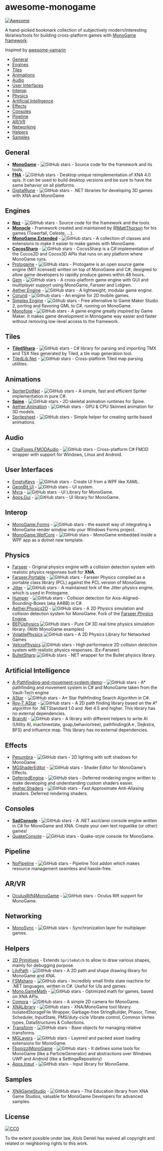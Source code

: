 # awesome-monogame

[![Awesome](https://cdn.rawgit.com/sindresorhus/awesome/d7305f38d29fed78fa85652e3a63e154dd8e8829/media/badge.svg)](https://github.com/sindresorhus/awesome)

A hand-picked bookmark collection of subjectively modern/interesting libraries/tools for building cross-platform games with [MonoGame framework](http://www.monogame.net/).

Inspired by [awesome-xamarin](https://github.com/benoitjadinon/awesome-xamarin)
  
  * [General](#general)
  * [Engines](#engines)
  * [Tiles](#tiles)
  * [Animations](#animations)
  * [Audio](#audio)
  * [User Interfaces](#user-interfaces)
  * [Interop](#interop)
  * [Physics](#physics)
  * [Artificial Intelligence](#artificial-intelligence)
  * [Effects](#effects)
  * [Consoles](#consoles)
  * [Pipeline](#pipeline)
  * [AR/VR](#arvr)
  * [Networking](#networking)
  * [Helpers](#helpers)
  * [Samples](#samples)

## General
* [**MonoGame**](https://github.com/MonoGame/MonoGame) - ![GitHub stars](https://img.shields.io/github/stars/MonoGame/MonoGame.svg) - Source code for the framework and its tools.
* [**FNA**](https://github.com/FNA-XNA/FNA) - ![GitHub stars](https://img.shields.io/github/stars/FNA-XNA/FNA.svg) - Desktop unique reimplementation of XNA 4.0 apis. It can be used to build desktop versions and be sure to have the same behavior on all platforms.
* [DigitalRune](https://github.com/DigitalRune/DigitalRune) - ![GitHub stars](https://img.shields.io/github/stars/DigitalRune/DigitalRune.svg) - .NET libraries for developing 3D games with XNA and MonoGame

## Engines
* [**Nez**](https://github.com/prime31/Nez) - ![GitHub stars](https://img.shields.io/github/stars/prime31/Nez.svg) - Source code for the framework and the tools.
* [**Monocle**](https://bitbucket.org/MattThorson/monocle-engine) - Framework created and maintained by [@MattThorson](https://mobile.twitter.com/MattThorson) for his games (Towerfall, Celeste, ...).
* [**MonoGame.Extended**](https://github.com/craftworkgames/MonoGame.Extended) - ![GitHub stars](https://img.shields.io/github/stars/craftworkgames/MonoGame.Extended.svg) - A collection of classes and extensions to make it easier to make games with MonoGame.
* [**CocosSharp**](https://github.com/mono/CocosSharp) - ![GitHub stars](https://img.shields.io/github/stars/mono/CocosSharp.svg) - CocosSharp is a C# implementation of the Cocos2D and Cocos3D APIs that runs on any platform where MonoGame runs.
* [Protogame](https://github.com/RedpointGames/Protogame) - ![GitHub stars](https://img.shields.io/github/stars/RedpointGames/Protogame.svg) - Protogame is an open source game engine (MIT licensed) written on top of MonoGame and C#, designed to allow game developers to rapidly produce games within 48 hours.
* [Gem](https://github.com/gmich/Gem) - ![GitHub stars](https://img.shields.io/github/stars/gmich/Gem.svg) - A cross-platform game engine with GUI and multiplayer support using MonoGame, Farseer and Lidgren.
* [Aether Engine](https://github.com/tainicom/Aether) - ![GitHub stars](https://img.shields.io/github/stars/tainicom/Aether.svg) - A lightweight, modular game engine.
* [Corund](https://github.com/impworks/corund) - ![Github stars](https://img.shields.io/github/stars/impworks/corund.svg) - An engine for 2D mobile games.
* [Simplex Engine](https://github.com/lofcz/SimplexRpgEngine) - ![Github stars](https://img.shields.io/github/stars/lofcz/SimplexRpgEngine.svg) - Free alternative to Game Maker Studio 2, porting and flavoring GML to C#, running on MonoGame.
* [Monofoxe](https://github.com/gnFur/Monofoxe/) - ![GitHub stars](https://img.shields.io/github/stars/gnFur/Monofoxe.svg) - A game engine greatly inspired by Game Maker. It makes game development in Monogame way easier and faster without removing low-level access to the framework.

## Tiles
* [**TiledSharp**](https://github.com/marshallward/TiledSharp) - ![GitHub stars](https://img.shields.io/github/stars/marshallward/TiledSharp.svg) - C# library for parsing and importing TMX and TSX files generated by Tiled, a tile map generation tool.
* [TiledLib.Net](https://github.com/Ragath/TiledLib.Net) - ![GitHub stars](https://img.shields.io/github/stars/Ragath/TiledLib.Net.svg) - Cross-platform Tiled map parsing utilities.

## Animations
* [SpriterDotNet](https://github.com/loodakrawa/SpriterDotNet) - ![GitHub stars](https://img.shields.io/github/stars/loodakrawa/SpriterDotNet.svg) - A simple, fast and efficient Spriter implementation in pure C#.
* [**Spine**](https://github.com/EsotericSoftware/spine-runtimes) - ![GitHub stars](https://img.shields.io/github/stars/EsotericSoftware/spine-runtimes.svg) - 2D skeletal animation runtimes for Spine.
* [Aether.Animation](https://github.com/tainicom/Aether.Extras/tree/master/Animation) - ![GitHub stars](https://img.shields.io/github/stars/tainicom/Aether.Extras.svg) - GPU & CPU Skinned animation for 3D models.
* [Spritesheet](https://github.com/aloisdeniel/Spritesheet)  - ![GitHub stars](https://img.shields.io/github/stars/aloisdeniel/Spritesheet.svg) - Simple helper for creating sprite based animations.

## Audio
* [ChaiFoxes.FMODAudio](https://github.com/gnFur/ChaiFoxes.FMODAudio/) - ![GitHub stars](https://img.shields.io/github/stars/gnFur/ChaiFoxes.FMODAudio.svg) - Cross-platform C# FMOD wrapper with support for Windows, Linux and Android.

## User Interfaces
* [EmptyKeys](https://github.com/EmptyKeys/UI_Engines) - ![GitHub stars](https://img.shields.io/github/stars/EmptyKeys/UI_Engines.svg) - Create UI from a WPF like XAML.
* [GeonBit.UI](https://github.com/RonenNess/GeonBit.UI) - ![GitHub stars](https://img.shields.io/github/stars/RonenNess/GeonBit.UI.svg) - UI system.
* [Myra](https://github.com/rds1983/Myra) - ![GitHub stars](https://img.shields.io/github/stars/rds1983/Myra.svg) - UI Library for MonoGame.
* [Apos.Gui](https://github.com/Apostolique/Apos.Gui) - ![GitHub stars](https://img.shields.io/github/stars/Apostolique/Apos.Gui.svg) - UI library for MonoGame.

## Interop
* [MonoGame.Forms](https://github.com/sqrMin1/MonoGame.Forms) - ![GitHub stars](https://img.shields.io/github/stars/sqrMin1/MonoGame.Forms) - the easiest way of integrating a MonoGame render window into your Windows Forms project.
* [MonoGame.WpfCore](https://github.com/craftworkgames/MonoGame.WpfCore) - ![GitHub stars](https://img.shields.io/github/stars/craftworkgames/MonoGame.WpfCore) - MonoGame embedded inside a WPF app as a dotnet new template.

## Physics
* [Farseer](https://farseerphysics.codeplex.com/) - Original physics engine with a collision detection system with realistic physics responses built for **XNA**.
* [Farseer.Portable](https://github.com/craftworkgames/FarseerPhysics.Portable) - ![GitHub stars](https://img.shields.io/github/stars/craftworkgames/FarseerPhysics.Portable.svg) - Farseer Physics compiled as a portable class library (PCL) against the PCL version of MonoGame.
* [Jitter](https://github.com/RedpointGames/Jitter) - ![GitHub stars](https://img.shields.io/github/stars/RedpointGames/Jitter.svg) - A maintained fork of the Jitter physics engine, which is used in Protogame.
* [Humper](https://github.com/aloisdeniel/Humper) - ![GitHub stars](https://img.shields.io/github/stars/aloisdeniel/Humper.svg) - Collision detection for Axis-Aligned-Bounding-Boxes (aka AABB) in C#.
* [Aether.Physics2D](https://github.com/tainicom/Aether.Physics2D) - ![GitHub stars](https://img.shields.io/github/stars/tainicom/Aether.Physics2D.svg) - A 2D Physics simulation and collision detection system for MonoGame. Fork of the [Farseer Physics Engine](https://farseerphysics.codeplex.com/).
* [BEPUphysics](https://github.com/bepu/bepuphysics1) ![GitHub stars](https://img.shields.io/github/stars/bepu/bepuphysics1.svg) - Pure C# 3D real time physics simulation library. (With MonoGame examples)
* [VolatilePhysics](https://github.com/ashoulson/VolatilePhysics) ![GitHub stars](https://img.shields.io/github/stars/ashoulson/VolatilePhysics.svg) - A 2D Physics Library for Networked Games
* [VelcroPhysics](https://github.com/VelcroPhysics/VelcroPhysics) ![GitHub stars](https://img.shields.io/github/stars/VelcroPhysics/VelcroPhysics.svg) - High performance 2D collision detection system with realistic physics responses. (Ex-Farseer)
* [BulletSharp](https://github.com/AndresTraks/BulletSharp) ![GitHub stars](https://img.shields.io/github/stars/AndresTraks/BulletSharp.svg) - NET wrapper for the Bullet physics library.

## Artificial Intelligence

* [A-Pathfinding-and-movement-system-demo](https://github.com/Vault16Software/A-Pathfinding-and-movement-system-demo) - ![GitHub stars](https://img.shields.io/github/stars/Vault16Software/A-Pathfinding-and-movement-system-demo.svg) - A* pathfinding and movement system in C# and MonoGame taken from the Vault-Tech engine
* [AStar](https://github.com/leniel/AStar) - ![GitHub stars](https://img.shields.io/github/stars/leniel/AStar.svg) - A* Star Pathfinding Search Algorithm in C#.
* [Roy-T AStar](https://github.com/roy-t/AStar) - ![GitHub stars](https://img.shields.io/github/stars/roy-t/AStar.svg) - A 2D path finding library based on the A* algorithm for .NETStandard 1.0 and .Net 4.5 and higher. This library has no external dependencies.
* [BrainAI](https://github.com/ApmeM/BrainAI) - ![GitHub stars](https://img.shields.io/github/stars/ApmeM/BrainAI.svg) - A library with different helpers to write AI (Utility AI, machinestate, goap,behaviortree), pathfinding(A＊, Dejkstra, BFS) and influence map. This library has no external dependencies.

## Effects

* [Penumbra](https://github.com/discosultan/penumbra) - ![GitHub stars](https://img.shields.io/github/stars/discosultan/penumbra.svg) - 2D lighting with soft shadows for MonoGame.
* [MGShaderEditor](https://github.com/procfxgen/MGShaderEditor) - ![GitHub stars](https://img.shields.io/github/stars/procfxgen/MGShaderEditor.svg) - Shader Editor for MonoGame's Effects.
* [DeferredEngine](https://github.com/UncleThomy/DeferredEngine) - ![GitHub stars](https://img.shields.io/github/stars/UncleThomy/DeferredEngine.svg) - Deferred rendering engine written to make developing and understanding custom shaders easier.
* [Aether.Shaders](https://github.com/tainicom/Aether.Extras/tree/master/Shaders) - ![GitHub stars](https://img.shields.io/github/stars/tainicom/Aether.Extras.svg) - Fast Approximate Anti-Aliasing shaders. Deferred rendering shaders.

## Consoles

* [**SadConsole**](https://github.com/Thraka/SadConsole) - ![GitHub stars](https://img.shields.io/github/stars/Thraka/SadConsole.svg) - A .NET ascii/ansi console engine written in C# for MonoGame and XNA. Create your own text roguelike (or other) games!
* [QuakeConsole](https://github.com/discosultan/quake-console) - ![GitHub stars](https://img.shields.io/github/stars/discosultan/quake-console.svg) - Quake-style console for MonoGame.

## Pipeline

* [NoPipeline](https://github.com/gnFur/NoPipeline) - ![GitHub stars](https://img.shields.io/github/stars/gnFur/NoPipeline.svg) - Pipeline Tool addon which makes resource management seamless and hassle-free.

## AR/VR

* [OculusRift4MonoGame](https://github.com/steemwheedle/OculusRift4MonoGame) - ![GitHub stars](https://img.shields.io/github/stars/steemwheedle/OculusRift4MonoGame.svg) - Oculus Rift support for MonoGame.

## Networking

* [MonoSync](https://github.com/janfokke/MonoSync) - ![GitHub stars](https://img.shields.io/github/stars/janfokke/MonoSync.svg) - Synchronization layer for multiplayer games.

## Helpers
* [2D Primitives](https://bitbucket.org/C3/2d-xna-primitives/wiki/Home) - Extends `SpriteBatch` to allow to draw various shapes, mainly for debugging purpose.
* [LilyPath](https://github.com/jaquadro/LilyPath) - ![GitHub stars](https://img.shields.io/github/stars/jaquadro/LilyPath.svg) - A 2D path and shape drawing library for MonoGame and XNA.
* [FSMsharp](https://github.com/xanathar/FSMsharp) - ![GitHub stars](https://img.shields.io/github/stars/xanathar/FSMsharp.svg) - Incredibly small finite state machine for .NET languages, written in C#. Useful for UIs and games.
* [Mono.GameMath](https://github.com/mhutch/Mono.GameMath) - ![GitHub stars](https://img.shields.io/github/stars/mhutch/Mono.GameMath.svg) - Optimized math for games, based on XNA APIs.
* [Comora](https://github.com/aloisdeniel/Comora) - ![GitHub stars](https://img.shields.io/github/stars/aloisdeniel/Comora.svg) - A simple 2D camera for MonoGame.
* [XNALibrary](https://github.com/tainicom/XNALibrary) - ![GitHub stars](https://img.shields.io/github/stars/tainicom/XNALibrary.svg) - XNA/MonoGame tool library.  IsolatedStorageFile Wrapper, Garbage-free StringBuilder, Phasor, Timer, Scheduler, InputState, PMS/duty-cicle Vibrate control, Common Vertex types, DataStructures & Collections.
* [Transform](https://github.com/aloisdeniel/Transform) - ![GitHub stars](https://img.shields.io/github/stars/aloisdeniel/Transform.svg) - Base objects for managing relative transforms.
* [MGLayers](https://github.com/0xFireball/MGLayers) - ![GitHub stars](https://img.shields.io/github/stars/0xFireball/MGLayers.svg) - Layered and packed asset loading extensions for MonoGame.
* [FbonizziMonoGame](https://github.com/FrancescoBonizzi/FbonizziMonoGame) - ![GitHub stars](https://img.shields.io/github/stars/FrancescoBonizzi/FbonizziMonoGame.svg) - It defines some tools for MonoGame (like a ParticleGenerator) and abstractions over Windows UWP and Android (like a SettingsRepository)
* [Apos.Input](https://github.com/Apostolique/Apos.Input) - ![GitHub stars](https://img.shields.io/github/stars/Apostolique/Apos.Input.svg) - Input library for MonoGame.

## Samples
* [XNAGameStudio](https://github.com/SimonDarksideJ/XNAGameStudio) - ![GitHub stars](https://img.shields.io/github/stars/SimonDarksideJ/XNAGameStudio.svg) - The Education library from XNA Game Studios, valuable for MonoGame Developers for advanced samples.

## License

[![CC0](https://licensebuttons.net/p/zero/1.0/88x31.png)](https://creativecommons.org/publicdomain/zero/1.0/)

To the extent possible under law, Aloïs Deniel has waived all copyright and related or neighboring rights to this work.

